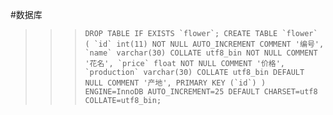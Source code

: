 #数据库
>>>```DROP TABLE IF EXISTS `flower`;
>>>CREATE TABLE `flower` (
>>>  `id` int(11) NOT NULL AUTO_INCREMENT COMMENT '编号',
>>>  `name` varchar(30) COLLATE utf8_bin NOT NULL COMMENT '花名',
>>>  `price` float NOT NULL COMMENT '价格',
>>>  `production` varchar(30) COLLATE utf8_bin DEFAULT NULL COMMENT '产地',
>>> PRIMARY KEY (`id`)
>>>) ENGINE=InnoDB AUTO_INCREMENT=25 DEFAULT CHARSET=utf8 COLLATE=utf8_bin;```